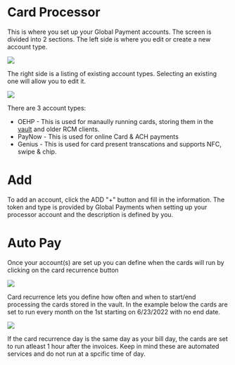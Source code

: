 # Card Processor

This is where you set up your Global Payment accounts. The screen is divided into 2 sections.
The left side is where you edit or create a new account type.

![](https://wiselibrary.blob.core.windows.net/docs/Windows/ProcessorEntry.png)

The right side is a listing of existing account types. Selecting an existing one will allow you to edit it.

![](https://wiselibrary.blob.core.windows.net/docs/Windows/ProcessorList.png)


There are 3 account types:

- OEHP - This is used for manaully running cards, storing them in the [vault](https://docs.wisesoftwareinc.com/enterprise/billing/vault) and older RCM clients.
- PayNow - This is used for online Card & ACH payments
- Genius - This is used for card present transcations and supports NFC, swipe & chip.

# Add

To add an account, click the ADD "+" button and fill in the information. The token and type is provided by Global Payments when setting up your processor account and the description is defined by you.


# Auto Pay
Once your account(s) are set up you can define when the cards will run by clicking on the card recurrence button

![](https://wiselibrary.blob.core.windows.net/docs/Windows/CardRecurrenceButton.png)

Card recurrence lets you define how often and when to start/end processing the cards stored in the vault. In the example below the cards are set to run every month on the 1st starting on 6/23/2022 with no end date.

![](https://wiselibrary.blob.core.windows.net/docs/Windows/CardRecurrence.png)

If the card recurrence day is the same day as your bill day, the cards are set to run atleast 1 hour after the invoices. Keep in mind these are automated services and do not run at a spcific time of day.

